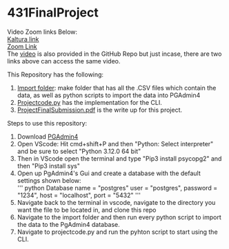 # 431FinalProject

Video Zoom links Below: <br />
[Kaltura link](https://psu.mediaspace.kaltura.com/media/Project+Walkthrough/1_0er49csg) <br />
[Zoom Link](https://psu.zoom.us/rec/share/9Q6dqful8NTrplOTMqHcKamoAilMGmDnkylEDk3UZXPqBharq8sDdX0b-wcFjiZA.XPAaMD5ewmaSuqzF?startTime=1714009512000) <br />
The [video](https://github.com/shivpvtel/431FinalProject/blob/main/Project%20Walkthrough-2.mp4) is also provided in the GitHub Repo but just incase, there are two links above can access the same video. <br />


This Repository has the following:<br />
  1) [Import folder](https://github.com/shivpvtel/431FinalProject/tree/main/imports): make folder that has all the .CSV files which contain the data, as well as python scripts to import the data into PGAdmin4<br />
  2) [Projectcode.py](https://github.com/shivpvtel/431FinalProject/blob/main/projectcode.py) has the implementation for the CLI.<br />
  3) [ProjectFinalSubmission.pdf](https://github.com/shivpvtel/431FinalProject/blob/main/ProjectFinalSubmission.pdf) is the write up for this project.<br />


Steps to use this repository:<br />
  1) Download [PGAdmin4](https://www.pgadmin.org/download/)<br />
  2) Open VScode: Hit cmd+shift+P and then "Python: Select interpreter" and be sure to select "Python 3.12.0 64 bit"<br />
  3) Then in VScode open the terminal and type "Pip3 install psycopg2" and then "Pip3 install sys"<br />
  4) Open up PgAdmin4's Gui and create a database with the default settings shown below:<br />
'''   python
    Database name = "postgres"
    user = "postgres",
    password = "1234",
    host = "localhost",
    port = "5432"
'''
  5) Navigate back to the terminal in vscode, navigate to the directory you want the file to be located in, and clone this repo<br />
  6) Navigate to the import folder and then run every python script to import the data to the PgAdmin4 database.<br />
  7) Navigate to projectcode.py and run the pyhton script to start using the CLI.<br />
